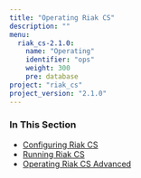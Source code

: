 ```yaml
---
title: "Operating Riak CS"
description: ""
menu:
  riak_cs-2.1.0:
    name: "Operating"
    identifier: "ops"
    weight: 300
    pre: database
project: "riak_cs"
project_version: "2.1.0"
---
```


### In This Section

- [Configuring Riak CS](../cookbooks/configuration)
- [Running Riak CS](./running)
- [Operating Riak CS Advanced](./advanced)
